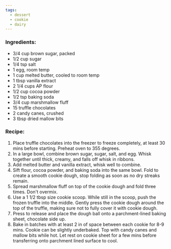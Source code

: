 ```yaml
---
tags:
  - dessert
  - cookie
  - dairy
---
```

### Ingredients:
- 3/4 cup brown sugar, packed
- 1/2 cup sugar
- 1/4 tsp salt
- 1 egg, room temp
- 1 cup melted butter, cooled to room temp
- 1 tbsp vanilla extract
- 2 1/4 cups AP flour
- 1/2 cup cocoa powder
- 1/2 tsp baking soda
- 3/4 cup marshmallow fluff
- 15 truffle chocolates
- 2 candy canes, crushed
- 3 tbsp dried mallow bits

### Recipe:
1. Place truffle chocolates into the freezer to freeze completely, at least 30 mins before starting. Preheat oven to 355 degrees. 
2. In a large bowl, combine brown sugar, sugar, salt, and egg. Whisk together until thick, creamy, and falls off whisk in ribbons. 
3. Add melted butter and vanilla extract, whisk well to combine. 
4. Sift flour, cocoa powder, and baking soda into the same bowl. Fold to create a smooth cookie dough, stop folding as soon as no dry streaks remain. 
5. Spread marshmallow fluff on top of the cookie dough and fold three times. Don't overmix. 
6. Use a 1 1/2 tbsp size cookie scoop. While still in the scoop, push the frozen truffle into the middle. Gently press the cookie dough around the top of the truffle, making sure not to fully cover it with cookie dough. 
7. Press to release and place the dough ball onto a parchment-lined baking sheet, chocolate side up. 
8. Bake in batches with at least 2 in of space between each cookie for 8-9 mins. Cookie can be slightly underbaked. Top with candy canes and mallow bits while hot. Let rest on cookie sheet for a few mins before transferring onto parchment lined surface to cool. 